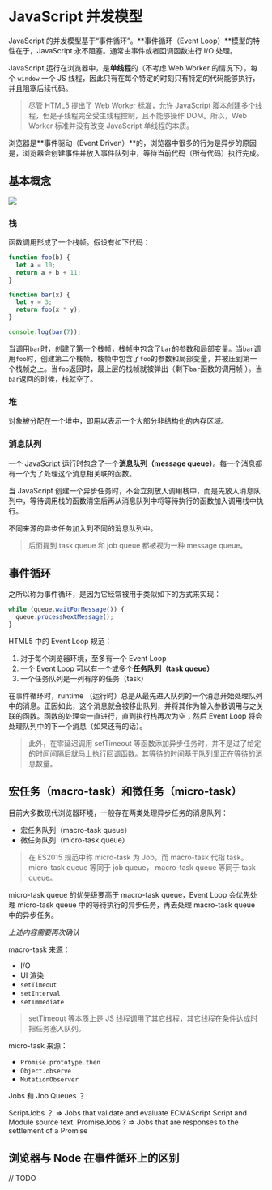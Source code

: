 # JavaScript 并发模型

JavaScript 的并发模型基于“事件循环”。**事件循环（Event Loop）**模型的特性在于，JavaScript 永不阻塞。通常由事件或者回调函数进行 I/O 处理。

JavaScript 运行在浏览器中，是**单线程**的（不考虑 Web Worker 的情况下），每个 `window` 一个 JS 线程，因此只有在每个特定的时刻只有特定的代码能够执行，并且阻塞后续代码。

> 尽管 HTML5 提出了 Web Worker 标准，允许 JavaScript 脚本创建多个线程，但是子线程完全受主线程控制，且不能够操作 DOM。所以，Web Worker 标准并没有改变 JavaScript 单线程的本质。

浏览器是**事件驱动（Event Driven）**的，浏览器中很多的行为是异步的原因是，浏览器会创建事件并放入事件队列中，等待当前代码（所有代码）执行完成。

## 基本概念

![](https://developer.mozilla.org/files/4617/default.svg)

### 栈

函数调用形成了一个栈帧。假设有如下代码：
```js
function foo(b) {
  let a = 10;
  return a + b + 11;
}

function bar(x) {
  let y = 3;
  return foo(x * y);
}

console.log(bar(7));
```
当调用`bar`时，创建了第一个栈帧，栈帧中包含了`bar`的参数和局部变量。当`bar`调用`foo`时，创建第二个栈帧，栈帧中包含了`foo`的参数和局部变量，并被压到第一个栈帧之上。当`foo`返回时，最上层的栈帧就被弹出（剩下`bar`函数的调用帧 ）。当`bar`返回的时候，栈就空了。

### 堆

对象被分配在一个堆中，即用以表示一个大部分非结构化的内存区域。

### 消息队列

一个 JavaScript 运行时包含了一个**消息队列（message queue）**。每一个消息都有一个为了处理这个消息相关联的函数。

当 JavaScript 创建一个异步任务时，不会立刻放入调用栈中，而是先放入消息队列中，等待调用栈的函数清空后再从消息队列中将等待执行的函数加入调用栈中执行。

不同来源的异步任务加入到不同的消息队列中。

> 后面提到 task queue 和 job queue 都被视为一种 message queue。

## 事件循环

之所以称为事件循环，是因为它经常被用于类似如下的方式来实现：

```js
while (queue.waitForMessage()) {
  queue.processNextMessage();
}
```

HTML5 中的 Event Loop 规范：

1. 对于每个浏览器环境，至多有一个 Event Loop
2. 一个 Event Loop 可以有一个或多个**任务队列（task queue）**
3. 一个任务队列是一列有序的任务（task）

在事件循环时，runtime （运行时）总是从最先进入队列的一个消息开始处理队列中的消息。正因如此，这个消息就会被移出队列，并将其作为输入参数调用与之关联的函数。函数的处理会一直进行，直到执行栈再次为空；然后 Event Loop 将会处理队列中的下一个消息（如果还有的话）。

> 此外，在零延迟调用 setTimeout 等函数添加异步任务时，并不是过了给定的时间间隔后就马上执行回调函数。其等待的时间基于队列里正在等待的消息数量。

## 宏任务（macro-task）和微任务（micro-task）

目前大多数现代浏览器环境，一般存在两类处理异步任务的消息队列：

* 宏任务队列（macro-task queue）
* 微任务队列（micro-task queue）

> 在 ES2015 规范中称 micro-task 为 Job，而 macro-task 代指 task。
> micro-task queue 等同于 job queue， macro-task queue 等同于 task queue。

micro-task queue 的优先级要高于 macro-task queue，Event Loop 会优先处理 micro-task queue 中的等待执行的异步任务，再去处理 macro-task queue 中的异步任务。

_上述内容需要再次确认_

macro-task 来源：
* I/O
* UI 渲染
* `setTimeout`
* `setInterval`
* `setImmediate`

> setTimeout 等本质上是 JS 线程调用了其它线程，其它线程在条件达成时把任务塞入队列。

micro-task 来源：
* `Promise.prototype.then`
* `Object.observe`
* `MutationObserver`

Jobs 和 Job Queues ？

ScriptJobs ？ => Jobs that validate and evaluate ECMAScript Script and Module source text.
PromiseJobs ? => Jobs that are responses to the settlement of a Promise

## 浏览器与 Node 在事件循环上的区别
// TODO




